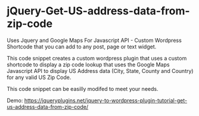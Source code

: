 # jQuery-Get-US-address-data-from-zip-code
Uses Jquery and Google Maps For Javascript API - Custom Wordpress Shortcode that you can add to any post, page or text widget.

This code snippet creates a custom wordpress plugin that uses a custom shortcode to display a zip code lookup that uses the Google Maps Javascript API to display US Address data (City, State, County and Country) for any valid US Zip Code.

This code snippet can be easilly modifed to meet your needs.

Demo: https://jqueryplugins.net/jquery-to-wordpress-plugin-tutorial-get-us-address-data-from-zip-code/
